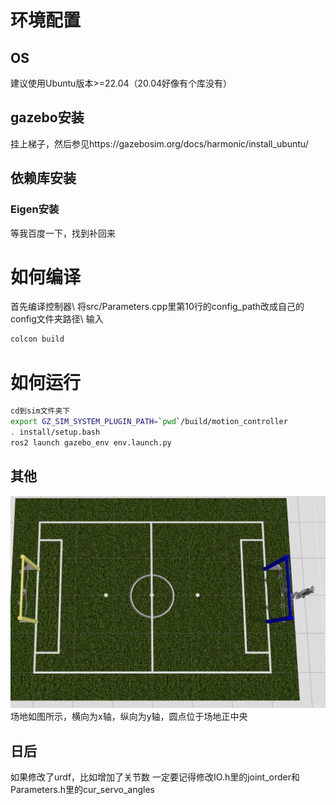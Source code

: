 # 环境配置
## OS
建议使用Ubuntu版本>=22.04（20.04好像有个库没有）

## gazebo安装
挂上梯子，然后参见https://gazebosim.org/docs/harmonic/install_ubuntu/

## 依赖库安装
### Eigen安装
等我百度一下，找到补回来


# 如何编译
首先编译控制器\\
将src/Parameters.cpp里第10行的config_path改成自己的config文件夹路径\\
输入
```bash
colcon build
```

# 如何运行
```bash
cd到sim文件夹下
export GZ_SIM_SYSTEM_PLUGIN_PATH=`pwd`/build/motion_controller
. install/setup.bash 
ros2 launch gazebo_env env.launch.py 

```

## 其他
![alt text](<截图 2024-08-29 11-10-01.png>)
场地如图所示，横向为x轴，纵向为y轴，圆点位于场地正中央

## 日后
如果修改了urdf，比如增加了关节数
一定要记得修改IO.h里的joint_order和Parameters.h里的cur_servo_angles
